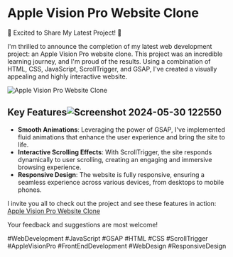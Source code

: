 # Apple Vision Pro Website Clone

🚀 Excited to Share My Latest Project! 🚀

I'm thrilled to announce the completion of my latest web development project: an Apple Vision Pro website clone. This project was an incredible learning journey, and I'm proud of the results. Using a combination of HTML, CSS, JavaScript, ScrollTrigger, and GSAP, I've created a visually appealing and highly interactive website.

![Apple Vision Pro Website Clone](Screenshots/Screenshot2024-05-30%20122550.png)

## Key Features![Screenshot 2024-05-30 122550](https://github.com/Sainath0009/Apple-Vision-Website-Clone/assets/161853073/98d72acf-e680-4c6e-b413-8d4e91bc4ef6)

- **Smooth Animations**: Leveraging the power of GSAP, I've implemented fluid animations that enhance the user experience and bring the site to life.
- **Interactive Scrolling Effects**: With ScrollTrigger, the site responds dynamically to user scrolling, creating an engaging and immersive browsing experience.
- **Responsive Design**: The website is fully responsive, ensuring a seamless experience across various devices, from desktops to mobile phones.

I invite you all to check out the project and see these features in action: [Apple Vision Pro Website Clone](https://sainath0009.github.io/Apple-Vision-Website-Clone/)

Your feedback and suggestions are most welcome!

#WebDevelopment #JavaScript #GSAP #HTML #CSS #ScrollTrigger #AppleVisionPro #FrontEndDevelopment #WebDesign #ResponsiveDesign
